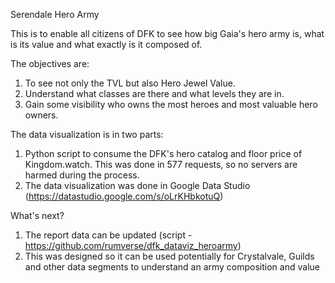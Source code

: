 Serendale Hero Army 

This is to enable all citizens of DFK to see how big Gaia's hero army is, what is its value and what exactly is it composed of. 

The objectives are:

1. To see not only the TVL but also Hero Jewel Value.
2. Understand what classes are there and what levels they are in.
3. Gain some visibility who owns the most heroes and most valuable hero owners.

The data visualization is in two parts:

1. Python script to consume the DFK's hero catalog and floor price of Kingdom.watch. This was done in 577 requests, so no servers are harmed during the process. 
2. The data visualization was done in Google Data Studio (https://datastudio.google.com/s/oLrKHbkotuQ)

What's next?

1. The report data can be updated (script - https://github.com/rumverse/dfk_dataviz_heroarmy)
2. This was designed so it can be used potentially for Crystalvale, Guilds and other data segments to understand an army composition and value